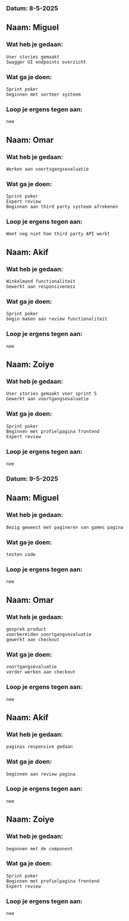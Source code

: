 ### Datum: 8-5-2025

## Naam: Miguel

### Wat heb je gedaan:

    User stories gemaakt
    Swagger UI endpoints overzicht

### Wat ga je doen:

    Sprint poker
    beginnen met sorteer systeem

### Loop je ergens tegen aan:

    nee

## Naam: Omar

### Wat heb je gedaan:

    Werken aan voortsgangsevaluatie

### Wat ga je doen:

    Sprint poker
    Expert review
    Beginnen aan third party systeem afrekenen

### Loop je ergens tegen aan:

    Weet nog niet hoe third party API werkt

## Naam: Akif

### Wat heb je gedaan:

    Winkelmand functionaliteit
    Gewerkt aan responsiveness

### Wat ga je doen:

    Sprint poker
    begin maken aan review functionaliteit

### Loop je ergens tegen aan:

    nee

## Naam: Zoiye

### Wat heb je gedaan:

    User stories gemaakt voor sprint 5
    Gewerkt aan voortgangsevaluatie

### Wat ga je doen:

    Sprint poker
    Beginnen met profielpagina frontend
    Expert review

### Loop je ergens tegen aan:

    nee

### Datum: 9-5-2025

## Naam: Miguel

### Wat heb je gedaan:

    Bezig geweest met pagineren van games pagina

### Wat ga je doen:

    testen code

### Loop je ergens tegen aan:

    nee

## Naam: Omar

### Wat heb je gedaan:

    gesprek product
    voorbereiden voortgangsevaluatie
    gewerkt aan checkout

### Wat ga je doen:

    voortgangsevaluatie
    verder werken aan checkout

### Loop je ergens tegen aan:

    nee

## Naam: Akif

### Wat heb je gedaan:

    paginas responsive gedaan

### Wat ga je doen:

    beginnen aan review pagina

### Loop je ergens tegen aan:

    nee

## Naam: Zoiye

### Wat heb je gedaan:

    begonnen met de component

### Wat ga je doen:

    Sprint poker
    Beginnen met profielpagina frontend
    Expert review

### Loop je ergens tegen aan:

    nee
